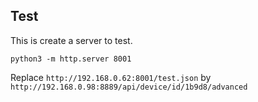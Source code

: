 ## Test

This is create a server to test.

```
python3 -m http.server 8001
```

Replace `http://192.168.0.62:8001/test.json` by `http://192.168.0.98:8889/api/device/id/1b9d8/advanced`